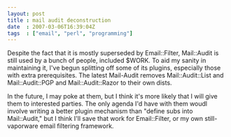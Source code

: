 ```yaml
---
layout: post
title : mail audit deconstruction
date  : 2007-03-06T16:39:04Z
tags  : ["email", "perl", "programming"]
---
```

Despite the fact that it is mostly superseded by Email::Filter, Mail::Audit is still used by a bunch of people, included $WORK.  To aid my sanity in maintaining it, I've begun splitting off some of its plugins, especially those with extra prerequisites.  The latest Mail-Audit removes Mail::Audit::List and Mail::Audit::PGP and Mail::Audit::Razor to their own dists.

In the future, I may poke at them, but I think it's more likely that I will give them to interested parties.  The only agenda I'd have with them woudl involve writing a better plugin mechanism than "define subs into Mail::Audit," but I think I'll save that work for Email::Filter, or my own still-vaporware email filtering framework. 
